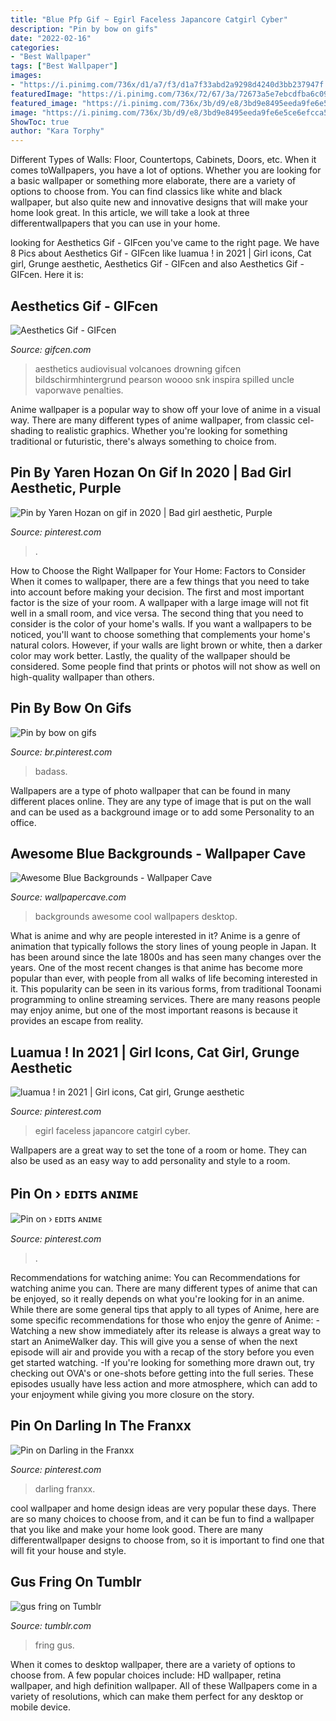 ```yaml
---
title: "Blue Pfp Gif ~ Egirl Faceless Japancore Catgirl Cyber"
description: "Pin by bow on gifs"
date: "2022-02-16"
categories:
- "Best Wallpaper"
tags: ["Best Wallpaper"]
images:
- "https://i.pinimg.com/736x/d1/a7/f3/d1a7f33abd2a9298d4240d3bb237947f.jpg"
featuredImage: "https://i.pinimg.com/736x/72/67/3a/72673a5e7ebcdfba6c092cd5c89e5bb9.jpg"
featured_image: "https://i.pinimg.com/736x/3b/d9/e8/3bd9e8495eeda9fe6e5ce6efcca52bc6.jpg"
image: "https://i.pinimg.com/736x/3b/d9/e8/3bd9e8495eeda9fe6e5ce6efcca52bc6.jpg"
ShowToc: true
author: "Kara Torphy"
---
```



Different Types of Walls: Floor, Countertops, Cabinets, Doors, etc.
When it comes toWallpapers, you have a lot of options. Whether you are looking for a basic wallpaper or something more elaborate, there are a variety of options to choose from. You can find classics like white and black wallpaper, but also quite new and innovative designs that will make your home look great. In this article, we will take a look at three differentwallpapers that you can use in your home.

	

		
looking for Aesthetics Gif - GIFcen you've came to the right page. We have 8 Pics about Aesthetics Gif - GIFcen like luamua ! in 2021 | Girl icons, Cat girl, Grunge aesthetic, Aesthetics Gif - GIFcen and also Aesthetics Gif - GIFcen. Here it is:
		
    
## Aesthetics Gif - GIFcen

<img loading=lazy src="https://www.gifcen.com/wp-content/uploads/2021/07/-123.gif" onerror="this.onerror=null;this.src='https://tse3.mm.bing.net/th?id=OIP.jmqxiy1EJfjpmCPtmA5fwgAAAA&amp;pid=15.1';" alt="Aesthetics Gif - GIFcen">

_Source: gifcen.com_

>aesthetics audiovisual volcanoes drowning gifcen bildschirmhintergrund pearson woooo snk inspira spilled uncle vaporwave penalties. 

	

Anime wallpaper is a popular way to show off your love of anime in a visual way. There are many different types of anime wallpaper, from classic cel-shading to realistic graphics. Whether you're looking for something traditional or futuristic, there's always something to choice from.

    
## Pin By Yaren Hozan On Gif In 2020 | Bad Girl Aesthetic, Purple

<img loading=lazy src="https://i.pinimg.com/736x/72/67/3a/72673a5e7ebcdfba6c092cd5c89e5bb9.jpg" onerror="this.onerror=null;this.src='https://tse4.mm.bing.net/th?id=OIP.2suejb4FiFfRgqYGv1-f1QHaHa&amp;pid=15.1';" alt="Pin by Yaren Hozan on gif in 2020 | Bad girl aesthetic, Purple">

_Source: pinterest.com_

>. 

	

How to Choose the Right Wallpaper for Your Home: Factors to Consider
When it comes to wallpaper, there are a few things that you need to take into account before making your decision. The first and most important factor is the size of your room. A wallpaper with a large image will not fit well in a small room, and vice versa. 
The second thing that you need to consider is the color of your home's walls. If you want a wallpapers to be noticed, you'll want to choose something that complements your home's natural colors. However, if your walls are light brown or white, then a darker color may work better. 
Lastly, the quality of the wallpaper should be considered. Some people find that prints or photos will not show as well on high-quality wallpaper than others.

    
## Pin By Bow On Gifs

<img loading=lazy src="https://i.pinimg.com/736x/d1/a7/f3/d1a7f33abd2a9298d4240d3bb237947f.jpg" onerror="this.onerror=null;this.src='https://tse2.mm.bing.net/th?id=OIP.BTjDvWMKmTWWfKXmoeJrPgAAAA&amp;pid=15.1';" alt="Pin by bow on gifs">

_Source: br.pinterest.com_

>badass. 

	



Wallpapers are a type of photo wallpaper that can be found in many different places online. They are any type of image that is put on the wall and can be used as a background image or to add some Personality to an office.

    
## Awesome Blue Backgrounds - Wallpaper Cave

<img loading=lazy src="https://wallpapercave.com/wp/cKZWVPX.jpg" onerror="this.onerror=null;this.src='https://tse1.mm.bing.net/th?id=OIP.d5-AYnFrkU4b9xJmbRZfAgHaFj&amp;pid=15.1';" alt="Awesome Blue Backgrounds - Wallpaper Cave">

_Source: wallpapercave.com_

>backgrounds awesome cool wallpapers desktop. 

	

What is anime and why are people interested in it?
Anime is a genre of animation that typically follows the story lines of young people in Japan. It has been around since the late 1800s and has seen many changes over the years. One of the most recent changes is that anime has become more popular than ever, with people from all walks of life becoming interested in it. This popularity can be seen in its various forms, from traditional Toonami programming to online streaming services. There are many reasons people may enjoy anime, but one of the most important reasons is because it provides an escape from reality.

    
## Luamua ! In 2021 | Girl Icons, Cat Girl, Grunge Aesthetic

<img loading=lazy src="https://i.pinimg.com/736x/70/6f/81/706f81dca44d0a8ed9db86515450e532.jpg" onerror="this.onerror=null;this.src='https://tse3.mm.bing.net/th?id=OIP.IZs0XHv4yDVYCYYPzNXQYgHaHa&amp;pid=15.1';" alt="luamua ! in 2021 | Girl icons, Cat girl, Grunge aesthetic">

_Source: pinterest.com_

>egirl faceless japancore catgirl cyber. 

	

Wallpapers are a great way to set the tone of a room or home. They can also be used as an easy way to add personality and style to a room.

    
## Pin On › ᴇᴅɪᴛs ᴀɴɪᴍᴇ

<img loading=lazy src="https://i.pinimg.com/736x/3b/d9/e8/3bd9e8495eeda9fe6e5ce6efcca52bc6.jpg" onerror="this.onerror=null;this.src='https://tse4.mm.bing.net/th?id=OIP.S0DejSaIRce9OfzqgTrIOQHaHa&amp;pid=15.1';" alt="Pin on › ᴇᴅɪᴛs ᴀɴɪᴍᴇ">

_Source: pinterest.com_

>. 

	

Recommendations for watching anime: You can
Recommendations for watching anime you can. There are many different types of anime that can be enjoyed, so it really depends on what you're looking for in an anime. While there are some general tips that apply to all types of Anime, here are some specific recommendations for those who enjoy the genre of Anime: 
-Watching a new show immediately after its release is always a great way to start an AnimeWalker day. This will give you a sense of when the next episode will air and provide you with a recap of the story before you even get started watching. 
-If you're looking for something more drawn out, try checking out OVA's or one-shots before getting into the full series. These episodes usually have less action and more atmosphere, which can add to your enjoyment while giving you more closure on the story.

    
## Pin On Darling In The Franxx

<img loading=lazy src="https://i.pinimg.com/736x/a6/5a/2b/a65a2bdbda0918615439614625cbf767.jpg" onerror="this.onerror=null;this.src='https://tse1.mm.bing.net/th?id=OIP.O4TaJCSPkEfRcolrDQGGUwHaD3&amp;pid=15.1';" alt="Pin on Darling in the Franxx">

_Source: pinterest.com_

>darling franxx. 

	

cool wallpaper and home design ideas are very popular these days. There are so many choices to choose from, and it can be fun to find a wallpaper that you like and make your home look good. There are many differentwallpaper designs to choose from, so it is important to find one that will fit your house and style.

    
## Gus Fring On Tumblr

<img loading=lazy src="https://78.media.tumblr.com/29ac7a12b1001e78b01bf6b3285f6682/tumblr_oozey2L9cM1qdeg3ro1_400.gif" onerror="this.onerror=null;this.src='https://tse4.mm.bing.net/th?id=OIP.viE14Su-GIvjzg9YxJbyCwAAAA&amp;pid=15.1';" alt="gus fring on Tumblr">

_Source: tumblr.com_

>fring gus. 

	

When it comes to desktop wallpaper, there are a variety of options to choose from. A few popular choices include: HD wallpaper, retina wallpaper, and high definition wallpaper. All of these Wallpapers come in a variety of resolutions, which can make them perfect for any desktop or mobile device. 

